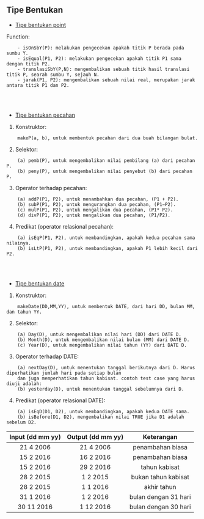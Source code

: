 ## Tipe Bentukan
* [Tipe bentukan point](/Tipe%20Bentukan/)

Function:
```
    - isOnSbY(P): melakukan pengecekan apakah titik P berada pada sumbu Y.
    - isEqual(P1, P2): melakukan pengecekan apakah titik P1 sama dengan titik P2.
    - translasiSbY(P,N): mengembalikan sebuah titik hasil translasi titik P, searah sumbu Y, sejauh N.
    - jarak(P1, P2): mengembalikan sebuah nilai real, merupakan jarak antara titik P1 dan P2.
```
<br ><br >
* [Tipe bentukan pecahan](/02%20Tipe%20Bentukan/pecahan.lisp)
1. Konstruktor:
```
    makeP(a, b), untuk membentuk pecahan dari dua buah bilangan bulat.
```
2. Selektor:
```
    (a) pemb(P), untuk mengembalikan nilai pembilang (a) dari pecahan P.
    (b) peny(P), untuk mengembalikan nilai penyebut (b) dari pecahan P.
```
3. Operator terhadap pecahan:
```
    (a) addP(P1, P2), untuk menambahkan dua pecahan, (P1 + P2).
    (b) subP(P1, P2), untuk mengurangkan dua pecahan, (P1−P2).
    (c) mulP(P1, P2), untuk mengalikan dua pecahan, (P1* P2).
    (d) divP(P1, P2), untuk mengalikan dua pecahan, (P1/P2).
```
4. Predikat (operator relasional pecahan):
```
    (a) isEqP(P1, P2), untuk membandingkan, apakah kedua pecahan sama nilainya.
    (b) isLtP(P1, P2), untuk membandingkan, apakah P1 lebih kecil dari P2.
```
<br ><br >
* [Tipe bentukan date](/02%20Tipe%20Bentukan/date.lisp)
1. Konstruktor: 
```
    makeDate(DD,MM,YY), untuk membentuk DATE, dari hari DD, bulan MM, dan tahun YY.
```
2. Selektor:
```
    (a) Day(D), untuk mengembalikan nilai hari (DD) dari DATE D.
    (b) Month(D), untuk mengembalikan nilai bulan (MM) dari DATE D.
    (c) Year(D), untuk mengembalikan nilai tahun (YY) dari DATE D.
```
3. Operator terhadap DATE:
```
    (a) nextDay(D), untuk menentukan tanggal berikutnya dari D. Harus diperhatikan jumlah hari pada setiap bulan 
    dan juga memperhatikan tahun kabisat. contoh test case yang harus diuji adalah:
    (b) yesterday(D), untuk menentukan tanggal sebelumnya dari D.
```
4. Predikat (operator relasional DATE):
```
    (a) isEqD(D1, D2), untuk membandingkan, apakah kedua DATE sama.
    (b) isBefore(D1, D2), mengembalikan nilai TRUE jika D1 adalah sebelum D2.
```
| Input (dd mm yy) | Output (dd mm yy) | Keterangan |
| :---: | :---: | :---: | 
| 21 4 2006 | 21 4 2006 | penambahan biasa |
| 15 2 2016 | 16 2 2016 | penambahan biasa |
| 15 2 2016 | 29 2 2016 | tahun kabisat |
| 28 2 2015 | 1 2 2015 | bukan tahun kabisat |
| 28 2 2015 | 1 1 2016 | akhir tahun |
| 31 1 2016 | 1 2 2016 | bulan dengan 31 hari |
| 30 11 2016 | 1 12 2016 | bulan dengan 30 hari |
